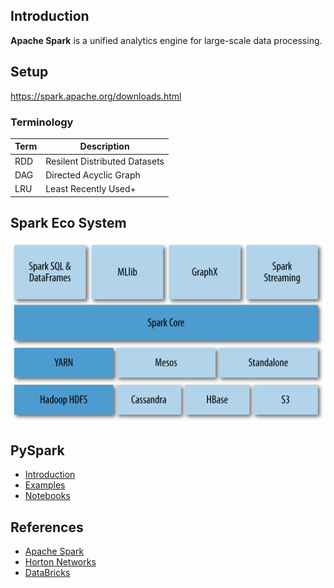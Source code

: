 ## Introduction

**Apache Spark** is a unified analytics engine for large-scale data processing.

## Setup
https://spark.apache.org/downloads.html


### Terminology

|Term |Description|
|-----|-----------|
|RDD  |Resilent Distributed Datasets|
|DAG  |Directed Acyclic Graph|
|LRU  |Least Recently Used+|

## Spark Eco System
![img](spark_eco.png)

## PySpark
- [Introduction](Introduction.md)
- [Examples](examples/)
- [Notebooks](notebooks/)

## References 
- [Apache Spark](https://spark.apache.org/)
- [Horton Networks](https://hortonworks.com/apache/spark/)
- [DataBricks](https://databricks.com/)
